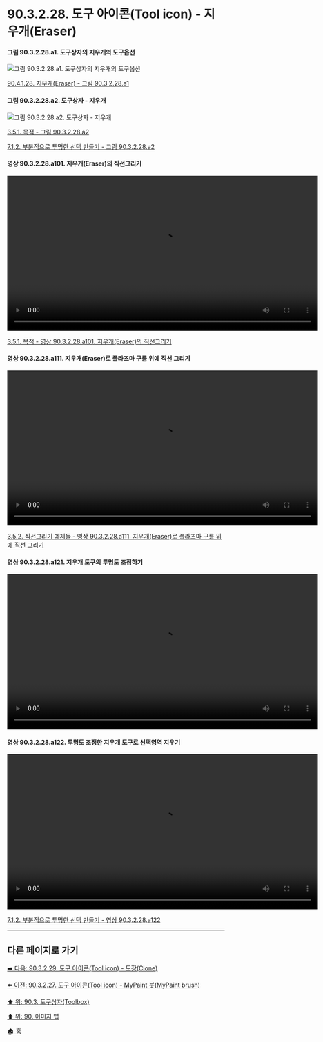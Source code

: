 # 90.3.2.28. 도구 아이콘(Tool icon) - 지우개(Eraser)

<a id="90-03-02-28-a1"></a>

#### 그림 90.3.2.28.a1. 도구상자의 지우개의 도구옵션
![그림 90.3.2.28.a1. 도구상자의 지우개의 도구옵션](https://github.com/wonder13662/gimp/assets/15767104/9b0b855b-0923-4c7d-a71b-91a32b0876d5)

[90.4.1.28. 지우개(Eraser) - 그림 90.3.2.28.a1](./90-04-01-28-eraser.md#90-03-02-28-a1)

#### 그림 90.3.2.28.a2. 도구상자 - 지우개
![그림 90.3.2.28.a2. 도구상자 - 지우개](https://github.com/wonder13662/gimp/assets/15767104/8e448288-3d80-449d-ac03-89757a056a1b)

[3.5.1. 목적 - 그림 90.3.2.28.a2](https://wonder13662.github.io/gimp/2.10.36_ko/03-05-01-intention.html#%EA%B7%B8%EB%A6%BC-903228a2-%EB%8F%84%EA%B5%AC%EC%83%81%EC%9E%90---%EC%A7%80%EC%9A%B0%EA%B0%9C)

[7.1.2. 부분적으로 투명한 선택 만들기 - 그림 90.3.2.28.a2](https://wonder13662.github.io/gimp/2.10.36_ko/07-01-the-selectionx-02-making_a_selection_partially_transparent.html#%EA%B7%B8%EB%A6%BC-903228a2-%EB%8F%84%EA%B5%AC%EC%83%81%EC%9E%90---%EC%A7%80%EC%9A%B0%EA%B0%9C)

#### 영상 90.3.2.28.a101. 지우개(Eraser)의 직선그리기
<video controls="controls" width="720" environment="MacOS:Sonoma 14.2.1 GIMP 2.10.36" src="https://github.com/wonder13662/gimp/assets/15767104/8a80fba9-b6e8-41fd-bd2c-6427f7175a37"></video>

[3.5.1. 목적 - 영상 90.3.2.28.a101. 지우개(Eraser)의 직선그리기](https://wonder13662.github.io/gimp/2.10.36_ko/03-05-01-intention.html#%EC%98%81%EC%83%81-903228a101-%EC%A7%80%EC%9A%B0%EA%B0%9Ceraser%EC%9D%98-%EC%A7%81%EC%84%A0%EA%B7%B8%EB%A6%AC%EA%B8%B0)

#### 영상 90.3.2.28.a111. 지우개(Eraser)로 플라즈마 구름 위에 직선 그리기
<video controls="controls" width="720" environment="MacOS:Sonoma 14.2.1 GIMP 2.10.36" src="https://github.com/wonder13662/gimp/assets/15767104/6b7f59a3-84c4-4a70-b5f3-b7ad44e04db4"></video>

[3.5.2. 직선그리기 예제들 - 영상 90.3.2.28.a111. 지우개(Eraser)로 플라즈마 구름 위에 직선 그리기](https://wonder13662.github.io/gimp/2.10.36_ko/03-05-02-examples.html#%EC%98%81%EC%83%81-903228a111-%EC%A7%80%EC%9A%B0%EA%B0%9Ceraser%EB%A1%9C-%ED%94%8C%EB%9D%BC%EC%A6%88%EB%A7%88-%EA%B5%AC%EB%A6%84-%EC%9C%84%EC%97%90-%EC%A7%81%EC%84%A0-%EA%B7%B8%EB%A6%AC%EA%B8%B0)

#### 영상 90.3.2.28.a121. 지우개 도구의 투명도 조정하기
<video controls="controls" width="720" src="https://github.com/wonder13662/gimp/assets/15767104/fba39377-a21a-4f6e-8e14-16571167dbec"></video>

#### 영상 90.3.2.28.a122. 투명도 조정한 지우개 도구로 선택영역 지우기
<video controls="controls" width="720" src="https://github.com/wonder13662/gimp/assets/15767104/2569f6bc-62eb-4783-afa5-16f4f5522fc6"></video>

[7.1.2. 부분적으로 투명한 선택 만들기 - 영상 90.3.2.28.a122](https://wonder13662.github.io/gimp/2.10.36_ko/07-01-the-selectionx-02-making_a_selection_partially_transparent.html#%EC%98%81%EC%83%81-903228a122-%ED%88%AC%EB%AA%85%EB%8F%84-%EC%A1%B0%EC%A0%95%ED%95%9C-%EC%A7%80%EC%9A%B0%EA%B0%9C-%EB%8F%84%EA%B5%AC%EB%A1%9C-%EC%84%A0%ED%83%9D%EC%98%81%EC%97%AD-%EC%A7%80%EC%9A%B0%EA%B8%B0)

***

## 다른 페이지로 가기

[➡️ 다음: 90.3.2.29. 도구 아이콘(Tool icon) - 도장(Clone)](./90-03-02-tool_iconx-29-clone.md)

[⬅️ 이전: 90.3.2.27. 도구 아이콘(Tool icon) - MyPaint 붓(MyPaint brush)](./90-03-02-tool_iconx-27-mypaint_brush.md)

[⬆️ 위: 90.3. 도구상자(Toolbox)](./90-03-00-toolbox.md)

[⬆️ 위: 90. 이미지 맵](./90-00-image-map.md)

[🏠 홈](./00-home.md)
